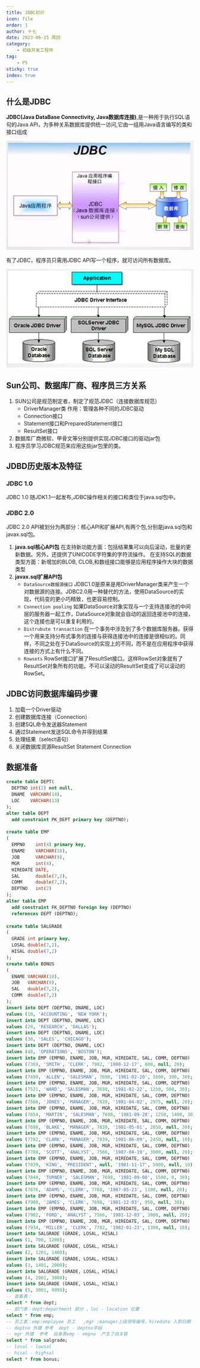 ```yaml
---
title: JDBC初识
icon: file
order: 1
author: 十七
date: 2023-06-15 周四
category:
	- 初级开发工程师
tag:
	- P5
sticky: true
index: true
---
```



## 什么是JDBC

**JDBC(Java DataBase Connectivity,  Java数据库连接)**,是一种用于执行SQL语句的Java API，为多种关系数据库提供统一访问,它由一组用Java语言编写的类和接口组成

![](image/image_5yeVv_T_-d.png)

有了JDBC，程序员只需用JDBC API写一个程序，就可访问所有数据库。

![](image/image_rLttWrIOwc.png)

## Sun公司、数据库厂商、程序员三方关系

1.  SUN公司是规范制定者，制定了规范JDBC（连接数据库规范）
    -   DriverManager类   作用：管理各种不同的JDBC驱动
    -   Connection接口 
    -   Statement接口和PreparedStatement接口
    -   ResultSet接口
2.  数据库厂商微软、甲骨文等分别提供实现JDBC接口的驱动jar包
3.  程序员学习JDBC规范来应用这些jar包里的类。

## JDBD历史版本及特征

### JDBC 1.0

JDBC 1.0 随JDK1.1一起发布,JDBC操作相关的接口和类位于java.sql包中。

### JDBC 2.0

JDBC 2.0 API被划分为两部分：核心API和扩展API,有两个包,分别是java.sql包和javax.sql包。

1.  **java.sql核心API包**
    在支持新功能方面：包括结果集可以向后滚动，批量的更新数据。另外，还提供了UNICODE字符集的字符流操作。
    在支持SQL的数据类型方面：新增加的BLOB, CLOB,和数组接口能够是应用程序操作大块的数据类型
2.  **javax.sql扩展API包**
    -   `DataSource数据源接口`
        JDBC1.0是原来是用DriverManager类来产生一个对数据源的连接。JDBC2.0用一种替代的方法，使用DataSource的实现，代码变的更小巧精致，也更容易控制。
    -   `Connection pooling`
        如果DataSource对象实现与一个支持连接池的中间层的服务器一起工作，DataSource对象就会自动的返回连接池中的连接，这个连接也是可以重复利用的。
    -   `Distrubute transaction`
        在一个事务中涉及到了多个数据库服务器。获得一个用来支持分布式事务的连接与获得连接池中的连接是很相似的。同样，不同之处在于DataSource的实现上的不同，而不是在应用程序中获得连接的方式上有什么不同。
    -   `Rowsets`
        RowSet接口扩展了ResultSet接口。这样RowSet对象就有了ResultSet对象所有的功能。不可以滚动的ResultSet变成了可以滚动的RowSet。

## JDBC访问数据库编码步骤

1.  加载一个Driver驱动
2.  创建数据库连接（Connection）
3.  创建SQL命令发送器Statement
4.  通过Statement发送SQL命令并得到结果
5.  处理结果（select语句）
6.  关闭数据库资源ResultSet  Statement  Connection

## 数据准备

```sql
create table DEPT(  
  DEPTNO int(2) not null,  
  DNAME  VARCHAR(14),  
  LOC    VARCHAR(13)  
);  
alter table DEPT  
  add constraint PK_DEPT primary key (DEPTNO); 
        
create table EMP  
(  
  EMPNO    int(4) primary key,  
  ENAME    VARCHAR(10),  
  JOB      VARCHAR(9),  
  MGR      int(4),  
  HIREDATE DATE,  
  SAL      double(7,2),  
  COMM     double(7,2),  
  DEPTNO   int(2)  
);  
alter table EMP  
  add constraint FK_DEPTNO foreign key (DEPTNO)  
  references DEPT (DEPTNO);  
        
create table SALGRADE  
(  
  GRADE int primary key,  
  LOSAL double(7,2),  
  HISAL double(7,2)  
);  
create table BONUS  
(  
  ENAME VARCHAR(10),  
  JOB   VARCHAR(9),  
  SAL   double(7,2),  
  COMM  double(7,2)  
);  
insert into DEPT (DEPTNO, DNAME, LOC)  
values (10, 'ACCOUNTING', 'NEW YORK');  
insert into DEPT (DEPTNO, DNAME, LOC)  
values (20, 'RESEARCH', 'DALLAS');  
insert into DEPT (DEPTNO, DNAME, LOC)  
values (30, 'SALES', 'CHICAGO');  
insert into DEPT (DEPTNO, DNAME, LOC)  
values (40, 'OPERATIONS', 'BOSTON');  
insert into EMP (EMPNO, ENAME, JOB, MGR, HIREDATE, SAL, COMM, DEPTNO)  
values (7369, 'SMITH', 'CLERK', 7902, '1980-12-17', 800, null, 20);  
insert into EMP (EMPNO, ENAME, JOB, MGR, HIREDATE, SAL, COMM, DEPTNO)  
values (7499, 'ALLEN', 'SALESMAN', 7698, '1981-02-20', 1600, 300, 30);  
insert into EMP (EMPNO, ENAME, JOB, MGR, HIREDATE, SAL, COMM, DEPTNO)  
values (7521, 'WARD', 'SALESMAN', 7698, '1981-02-22', 1250, 500, 30);  
insert into EMP (EMPNO, ENAME, JOB, MGR, HIREDATE, SAL, COMM, DEPTNO)  
values (7566, 'JONES', 'MANAGER', 7839, '1981-04-02', 2975, null, 20);  
insert into EMP (EMPNO, ENAME, JOB, MGR, HIREDATE, SAL, COMM, DEPTNO)  
values (7654, 'MARTIN', 'SALESMAN', 7698, '1981-09-28', 1250, 1400, 30);  
insert into EMP (EMPNO, ENAME, JOB, MGR, HIREDATE, SAL, COMM, DEPTNO)  
values (7698, 'BLAKE', 'MANAGER', 7839, '1981-05-01', 2850, null, 30);  
insert into EMP (EMPNO, ENAME, JOB, MGR, HIREDATE, SAL, COMM, DEPTNO)  
values (7782, 'CLARK', 'MANAGER', 7839, '1981-06-09', 2450, null, 10);  
insert into EMP (EMPNO, ENAME, JOB, MGR, HIREDATE, SAL, COMM, DEPTNO)  
values (7788, 'SCOTT', 'ANALYST', 7566, '1987-04-19', 3000, null, 20);  
insert into EMP (EMPNO, ENAME, JOB, MGR, HIREDATE, SAL, COMM, DEPTNO)  
values (7839, 'KING', 'PRESIDENT', null, '1981-11-17', 5000, null, 10);  
insert into EMP (EMPNO, ENAME, JOB, MGR, HIREDATE, SAL, COMM, DEPTNO)  
values (7844, 'TURNER', 'SALESMAN', 7698, '1981-09-08', 1500, 0, 30);  
insert into EMP (EMPNO, ENAME, JOB, MGR, HIREDATE, SAL, COMM, DEPTNO)  
values (7876, 'ADAMS', 'CLERK', 7788, '1987-05-23', 1100, null, 20);  
insert into EMP (EMPNO, ENAME, JOB, MGR, HIREDATE, SAL, COMM, DEPTNO)  
values (7900, 'JAMES', 'CLERK', 7698, '1981-12-03', 950, null, 30);  
insert into EMP (EMPNO, ENAME, JOB, MGR, HIREDATE, SAL, COMM, DEPTNO)  
values (7902, 'FORD', 'ANALYST', 7566, '1981-12-03', 3000, null, 20);  
insert into EMP (EMPNO, ENAME, JOB, MGR, HIREDATE, SAL, COMM, DEPTNO)  
values (7934, 'MILLER', 'CLERK', 7782, '1982-01-23', 1300, null, 10);  
insert into SALGRADE (GRADE, LOSAL, HISAL)  
values (1, 700, 1200);  
insert into SALGRADE (GRADE, LOSAL, HISAL)  
values (2, 1201, 1400);  
insert into SALGRADE (GRADE, LOSAL, HISAL)  
values (3, 1401, 2000);  
insert into SALGRADE (GRADE, LOSAL, HISAL)  
values (4, 2001, 3000);  
insert into SALGRADE (GRADE, LOSAL, HISAL)  
values (5, 3001, 9999);  
-- 查看表：
select * from dept; 
-- 部门表：dept:department 部分 ，loc - location 位置
select * from emp;
-- 员工表：emp:employee 员工   ,mgr :manager上级领导编号，hiredate 入职日期  firedate 解雇日期 ，common：补助
-- deptno 外键 参考  dept - deptno字段
-- mgr 外键  参考  自身表emp - empno  产生了自关联
select * from salgrade;
-- losal - lowsal
-- hisal - highsal
select * from bonus;

```
